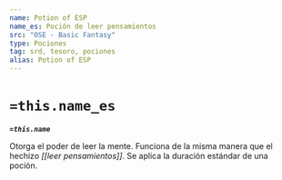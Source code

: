 ```yaml
---
name: Potion of ESP
name_es: Poción de leer pensamientos
src: "OSE - Basic Fantasy"
type: Pociones
tag: srd, tesoro, pociones
alias: Potion of ESP
---
```

# `=this.name_es` 

**_`=this.name`_**

Otorga el poder de leer la mente. Funciona de la misma manera que el hechizo _[[leer pensamientos]]_. Se aplica la duración estándar de una poción.

